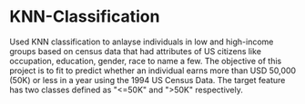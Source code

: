 # KNN-Classification
Used KNN classification to anlayse individuals in low and high-income groups based on census data that had attributes of US citizens like occupation, education, gender, race to name a few. 
The objective of this project is to fit to predict whether an individual earns more than USD 50,000 
(50K) or less in a year using the 1994 US Census Data. The target feature has two classes defined as 
"<=50K" and ">50K" respectively. 
